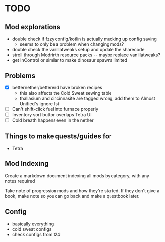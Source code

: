 
# TODO

## Mod explorations
- double check if fzzy config/kotlin is actually mucking up config saving
  - seems to only be a problem when changing mods?
- double check the vanillatweaks setup and update the sharecode
- stroll through Modrinth resource packs -- maybe replace vanillatweaks?
- get InControl or similar to make dinosaur spawns limited

## Problems

- [x] betternether/betterend have broken recipes
  - this also affects the Cold Sweat sewing table
  - thallasium and cincinnasite are tagged wrong, add them to Almost Unified's ignore list
- [ ] Can't shift-click fuel into furnace properly
- [ ] Inventory sort button overlaps Tetra UI
- [ ] Cold breath happens even in the nether

## Things to make quests/guides for

- Tetra

## Mod Indexing

Create a markdown document indexing all mods by category, with any notes required

Take note of progression mods and how they're started. If they don't give a book, make note so you can go back and make a questbook later.

## Config

- basically everything
- cold sweat configs
- check configs from t24
